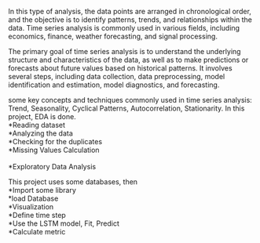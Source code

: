 In this type of analysis, the data points are arranged in chronological order, and the objective is to identify patterns, trends,
and relationships within the data. Time series analysis is commonly used in various fields, including economics, finance, weather forecasting, and signal processing.

The primary goal of time series analysis is to understand the underlying structure and characteristics of the data, as well as to make predictions 
or forecasts about future values based on historical patterns. It involves several steps, including data collection, data preprocessing, model identification and estimation, 
model diagnostics, and forecasting.

some key concepts and techniques commonly used in time series analysis:
Trend, Seasonality, Cyclical Patterns, Autocorrelation, Stationarity.
In this project, EDA is done.
<br>*Reading dataset
<br>*Analyzing the data 
<br>*Checking for the duplicates 
<br>*Missing Values Calculation  
<br>*Exploratory Data Analysis   


This project uses some databases, then
<br>*Import some library
<br>*load Database
<br>*Visualization
<br>*Define time step 
<br>*Use the LSTM model, Fit, Predict
<br>*Calculate metric
